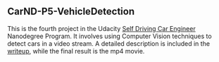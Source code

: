 ## CarND-P5-VehicleDetection

This is the fourth project in the Udacity [Self Driving Car Engineer](https://www.udacity.com/course/self-driving-car-engineer-nanodegree--nd013) Nanodegree Program. It involves using Computer Vision techniques to detect cars in a video stream. A detailed description is included in the [writeup](), while the final result is the mp4 movie.

